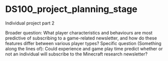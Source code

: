 # DS100_project_planning_stage
Individual project part 2

Broader question: What player characteristics and behaviours are most predictive of subscribing to a game-related newsletter, and how do these features differ between various player types?
Specific question (Something along the lines of): Could experience and game play time predict whether or not an individual will subscribe to the Minecraft research newsletter?

